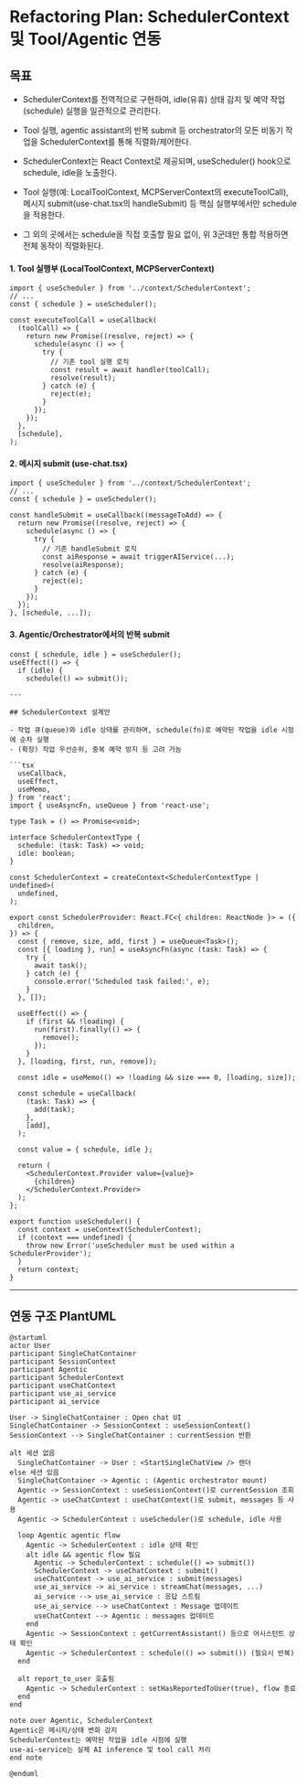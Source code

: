 
# Refactoring Plan: SchedulerContext 및 Tool/Agentic 연동

## 목표
- SchedulerContext를 전역적으로 구현하여, idle(유휴) 상태 감지 및 예약 작업(schedule) 실행을 일관적으로 관리한다.
- Tool 실행, agentic assistant의 반복 submit 등 orchestrator의 모든 비동기 작업을 SchedulerContext를 통해 직렬화/제어한다.

- SchedulerContext는 React Context로 제공되며, useScheduler() hook으로 schedule, idle을 노출한다.
- Tool 실행(예: LocalToolContext, MCPServerContext의 executeToolCall), 메시지 submit(use-chat.tsx의 handleSubmit) 등 핵심 실행부에서만 schedule을 적용한다.
- 그 외의 곳에서는 schedule을 직접 호출할 필요 없이, 위 3군데만 통합 적용하면 전체 동작이 직렬화된다.
#### 1. Tool 실행부 (LocalToolContext, MCPServerContext)

```tsx
import { useScheduler } from '../context/SchedulerContext';
// ...
const { schedule } = useScheduler();

const executeToolCall = useCallback(
  (toolCall) => {
    return new Promise((resolve, reject) => {
      schedule(async () => {
        try {
          // 기존 tool 실행 로직
          const result = await handler(toolCall);
          resolve(result);
        } catch (e) {
          reject(e);
        }
      });
    });
  },
  [schedule],
);
```

#### 2. 메시지 submit (use-chat.tsx)

```tsx
import { useScheduler } from '../context/SchedulerContext';
// ...
const { schedule } = useScheduler();

const handleSubmit = useCallback((messageToAdd) => {
  return new Promise((resolve, reject) => {
    schedule(async () => {
      try {
        // 기존 handleSubmit 로직
        const aiResponse = await triggerAIService(...);
        resolve(aiResponse);
      } catch (e) {
        reject(e);
      }
    });
  });
}, [schedule, ...]);
```

#### 3. Agentic/Orchestrator에서의 반복 submit

```tsx
const { schedule, idle } = useScheduler();
useEffect(() => {
  if (idle) {
    schedule(() => submit());

---

## SchedulerContext 설계안

- 작업 큐(queue)와 idle 상태를 관리하며, schedule(fn)로 예약된 작업을 idle 시점에 순차 실행
- (확장) 작업 우선순위, 중복 예약 방지 등 고려 가능

```tsx
  useCallback,
  useEffect,
  useMemo,
} from 'react';
import { useAsyncFn, useQueue } from 'react-use';

type Task = () => Promise<void>;

interface SchedulerContextType {
  schedule: (task: Task) => void;
  idle: boolean;
}

const SchedulerContext = createContext<SchedulerContextType | undefined>(
  undefined,
);

export const SchedulerProvider: React.FC<{ children: ReactNode }> = ({
  children,
}) => {
  const { remove, size, add, first } = useQueue<Task>();
  const [{ loading }, run] = useAsyncFn(async (task: Task) => {
    try {
      await task();
    } catch (e) {
      console.error('Scheduled task failed:', e);
    }
  }, []);

  useEffect(() => {
    if (first && !loading) {
      run(first).finally(() => {
        remove();
      });
    }
  }, [loading, first, run, remove]);

  const idle = useMemo(() => !loading && size === 0, [loading, size]);

  const schedule = useCallback(
    (task: Task) => {
      add(task);
    },
    [add],
  );

  const value = { schedule, idle };

  return (
    <SchedulerContext.Provider value={value}>
      {children}
    </SchedulerContext.Provider>
  );
};

export function useScheduler() {
  const context = useContext(SchedulerContext);
  if (context === undefined) {
    throw new Error('useScheduler must be used within a SchedulerProvider');
  }
  return context;
}
```

---

## 연동 구조 PlantUML

```plantuml
@startuml
actor User
participant SingleChatContainer
participant SessionContext
participant Agentic
participant SchedulerContext
participant useChatContext
participant use_ai_service
participant ai_service

User -> SingleChatContainer : Open chat UI
SingleChatContainer -> SessionContext : useSessionContext()
SessionContext --> SingleChatContainer : currentSession 반환

alt 세션 없음
  SingleChatContainer -> User : <StartSingleChatView /> 렌더
else 세션 있음
  SingleChatContainer -> Agentic : (Agentic orchestrator mount)
  Agentic -> SessionContext : useSessionContext()로 currentSession 조회
  Agentic -> useChatContext : useChatContext()로 submit, messages 등 사용
  Agentic -> SchedulerContext : useScheduler()로 schedule, idle 사용

  loop Agentic agentic flow
    Agentic -> SchedulerContext : idle 상태 확인
    alt idle && agentic flow 필요
      Agentic -> SchedulerContext : schedule(() => submit())
      SchedulerContext -> useChatContext : submit()
      useChatContext -> use_ai_service : submit(messages)
      use_ai_service -> ai_service : streamChat(messages, ...)
      ai_service --> use_ai_service : 응답 스트림
      use_ai_service --> useChatContext : Message 업데이트
      useChatContext --> Agentic : messages 업데이트
    end
    Agentic -> SessionContext : getCurrentAssistant() 등으로 어시스턴트 상태 확인
    Agentic -> SchedulerContext : schedule(() => submit()) (필요시 반복)
  end

  alt report_to_user 호출됨
    Agentic -> SchedulerContext : setHasReportedToUser(true), flow 종료
  end
end

note over Agentic, SchedulerContext
Agentic은 메시지/상태 변화 감지
SchedulerContext는 예약된 작업을 idle 시점에 실행
use-ai-service는 실제 AI inference 및 tool call 처리
end note

@enduml
```
